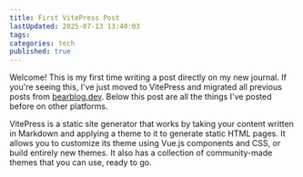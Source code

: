 ```yaml
---
title: First VitePress Post
lastUpdated: 2025-07-13 13:40:03
tags: 
categories: tech
published: true
---
```


Welcome! This is my first time writing a post directly on my new journal. If you're seeing this, I've just moved to VitePress and migrated all previous posts from [bearblog.dev](https://bearblog.dev). Below this post are all the things I've posted before on other platforms.

VitePress is a static site generator that works by taking your content written in Markdown and applying a theme to it to generate static HTML pages. It allows you to customize its theme using Vue.js components and CSS, or build entirely new themes. It also has a collection of community-made themes that you can use, ready to go.